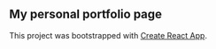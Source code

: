 ## My personal portfolio page

This project was bootstrapped with [Create React App](https://github.com/facebook/create-react-app).
